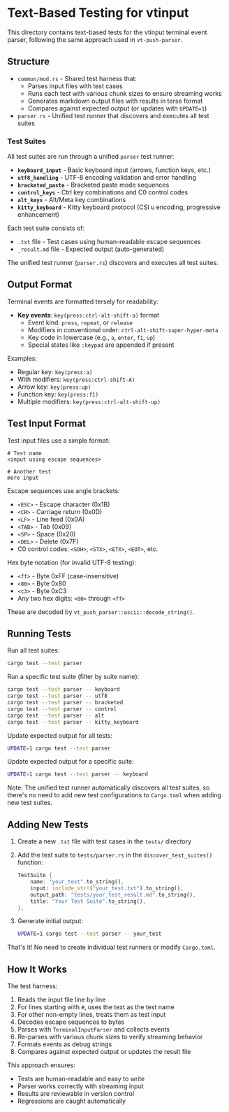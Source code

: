 # Text-Based Testing for vtinput

This directory contains text-based tests for the vtinput terminal event parser,
following the same approach used in `vt-push-parser`.

## Structure

- `common/mod.rs` - Shared test harness that:
  - Parses input files with test cases
  - Runs each test with various chunk sizes to ensure streaming works
  - Generates markdown output files with results in terse format
  - Compares against expected output (or updates with `UPDATE=1`)
- `parser.rs` - Unified test runner that discovers and executes all test suites

### Test Suites

All test suites are run through a unified `parser` test runner:

- **`keyboard_input`** - Basic keyboard input (arrows, function keys, etc.)
- **`utf8_handling`** - UTF-8 encoding validation and error handling
- **`bracketed_paste`** - Bracketed paste mode sequences
- **`control_keys`** - Ctrl key combinations and C0 control codes
- **`alt_keys`** - Alt/Meta key combinations
- **`kitty_keyboard`** - Kitty keyboard protocol (CSI u encoding, progressive enhancement)

Each test suite consists of:
- `.txt` file - Test cases using human-readable escape sequences
- `_result.md` file - Expected output (auto-generated)

The unified test runner (`parser.rs`) discovers and executes all test suites.

## Output Format

Terminal events are formatted tersely for readability:

- **Key events**: `key(press:ctrl-alt-shift-a)` format
  - Event kind: `press`, `repeat`, or `release`
  - Modifiers in conventional order: `ctrl-alt-shift-super-hyper-meta`
  - Key code in lowercase (e.g., `a`, `enter`, `f1`, `up`)
  - Special states like `:keypad` are appended if present

Examples:
- Regular key: `key(press:a)`
- With modifiers: `key(press:ctrl-shift-A)`
- Arrow key: `key(press:up)`
- Function key: `key(press:f1)`
- Multiple modifiers: `key(press:ctrl-alt-shift-up)`

## Test Input Format

Test input files use a simple format:

```
# Test name
<input using escape sequences>

# Another test
more input
```

Escape sequences use angle brackets:
- `<ESC>` - Escape character (0x1B)
- `<CR>` - Carriage return (0x0D)
- `<LF>` - Line feed (0x0A)
- `<TAB>` - Tab (0x09)
- `<SP>` - Space (0x20)
- `<DEL>` - Delete (0x7F)
- C0 control codes: `<SOH>`, `<STX>`, `<ETX>`, `<EOT>`, etc.

Hex byte notation (for invalid UTF-8 testing):
- `<ff>` - Byte 0xFF (case-insensitive)
- `<80>` - Byte 0x80
- `<c3>` - Byte 0xC3
- Any two hex digits: `<00>` through `<ff>`

These are decoded by `vt_push_parser::ascii::decode_string()`.

## Running Tests

Run all test suites:
```bash
cargo test --test parser
```

Run a specific test suite (filter by suite name):
```bash
cargo test --test parser -- keyboard
cargo test --test parser -- utf8
cargo test --test parser -- bracketed
cargo test --test parser -- control
cargo test --test parser -- alt
cargo test --test parser -- kitty_keyboard
```

Update expected output for all tests:
```bash
UPDATE=1 cargo test --test parser
```

Update expected output for a specific suite:
```bash
UPDATE=1 cargo test --test parser -- keyboard
```

Note: The unified test runner automatically discovers all test suites, so there's no need to add new test configurations to `Cargo.toml` when adding new test suites.

## Adding New Tests

1. Create a new `.txt` file with test cases in the `tests/` directory

2. Add the test suite to `tests/parser.rs` in the `discover_test_suites()` function:
   ```rust
   TestSuite {
       name: "your_test".to_string(),
       input: include_str!("your_test.txt").to_string(),
       output_path: "tests/your_test_result.md".to_string(),
       title: "Your Test Suite".to_string(),
   },
   ```

3. Generate initial output:
   ```bash
   UPDATE=1 cargo test --test parser -- your_test
   ```

That's it! No need to create individual test runners or modify `Cargo.toml`.

## How It Works

The test harness:

1. Reads the input file line by line
2. For lines starting with `#`, uses the text as the test name
3. For other non-empty lines, treats them as test input
4. Decodes escape sequences to bytes
5. Parses with `TerminalInputParser` and collects events
6. Re-parses with various chunk sizes to verify streaming behavior
7. Formats events as debug strings
8. Compares against expected output or updates the result file

This approach ensures:
- Tests are human-readable and easy to write
- Parser works correctly with streaming input
- Results are reviewable in version control
- Regressions are caught automatically
